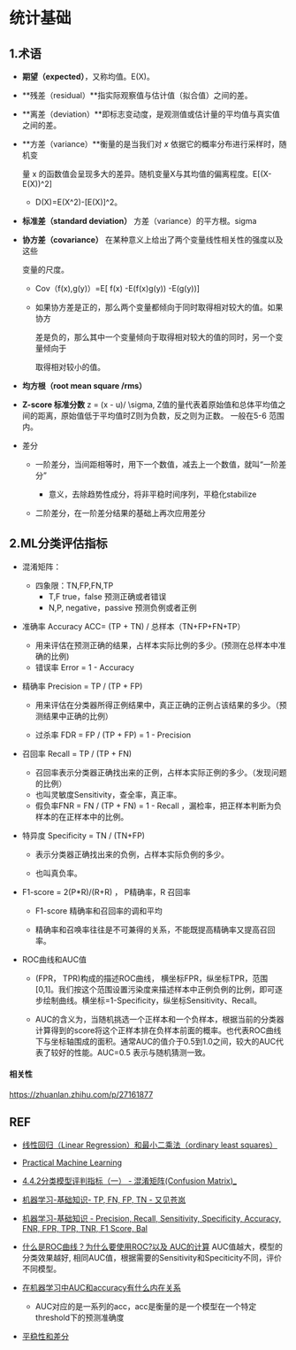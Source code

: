 # 统计基础

## 1.术语

- **期望（expected）**，又称均值。E(X)。

- **残差（residual）**指实际观察值与估计值（拟合值）之间的差。

- **离差（deviation）**即标志变动度，是观测值或估计量的平均值与真实值之间的差。

- **方差（variance）**衡量的是当我们对 *x* 依据它的概率分布进行采样时，随机变
  
  量 x 的函数值会呈现多大的差异。随机变量X与其均值的偏离程度。E[(X-E(X))^2]
  
  - D(X)=E(X^2)-[E(X)]^2。

- **标准差（standard deviation）** 方差（variance）的平方根。sigma

- **协方差（covariance）** 在某种意义上给出了两个变量线性相关性的强度以及这些
  
  变量的尺度。
  
  - Cov（f(x),g(y)）=E[ f(x) -E(f(x)g(y)) -E(g(y))]
  
  - 如果协方差是正的，那么两个变量都倾向于同时取得相对较大的值。如果协方
    
    差是负的，那么其中一个变量倾向于取得相对较大的值的同时，另一个变量倾向于
    
    取得相对较小的值。

- **均方根（root mean square /rms）**

- **Z-score 标准分数**  z = (x - u)/ \sigma\,  Z值的量代表着原始值和总体平均值之间的距离，原始值低于平均值时Z则为负数，反之则为正数。 一般在5-6 范围内。

- 差分
  
  - 一阶差分，当间距相等时，用下一个数值，减去上一个数值，就叫“一阶差分”
    
    - 意义，去除趋势性成分，将非平稳时间序列，平稳化stabilize 
  
  - 二阶差分，在一阶差分结果的基础上再次应用差分

## 2.ML分类评估指标

- 混淆矩阵：
  
  - 四象限：TN,FP,FN,TP
    - T,F true，false 预测正确或者错误
    - N,P, negative，passive 预测负例或者正例

- 准确率 Accuracy  ACC= (TP + TN) / 总样本（TN+FP+FN+TP）
  
  - 用来评估在预测正确的结果，占样本实际比例的多少。(预测在总样本中准确的比例)
  - 错误率 Error = 1 -  Accuracy

- 精确率 Precision = TP / (TP + FP) 
  
  - 用来评估在分类器所得正例结果中，真正正确的正例占该结果的多少。（预测结果中正确的比例）
  
  - 过杀率 FDR = FP / (TP + FP) = 1 - Precision 

- 召回率 Recall = TP / (TP + FN) 
  
  - 召回率表示分类器正确找出来的正例，占样本实际正例的多少。（发现问题的比例）
  - 也叫灵敏度Sensitivity，查全率，真正率。
  - 假负率FNR = FN / (TP + FN) = 1 - Recall ，漏检率，把正样本判断为负样本的在正样本中的比例。

- 特异度 Specificity = TN / (TN+FP)
  
  - 表示分类器正确找出来的负例，占样本实际负例的多少。
  
  - 也叫真负率。

- F1-score = 2(P*R)/(R+R) ， P精确率，R 召回率
  
  - F1-score 精确率和召回率的调和平均
  
  - 精确率和召唤率往往是不可兼得的关系，不能既提高精确率又提高召回率。

- ROC曲线和AUC值
  
  - (FPR， TPR)构成的描述ROC曲线， 横坐标FPR，纵坐标TPR，范围[0,1]。我们按这个范围设置污染度来描述样本中正例负例的比例，即可逐步绘制曲线。横坐标=1-Specificity，纵坐标Sensitivity、Recall。
  
  - AUC的含义为，当随机挑选一个正样本和一个负样本，根据当前的分类器计算得到的score将这个正样本排在负样本前面的概率。也代表ROC曲线下与坐标轴围成的面积。通常AUC的值介于0.5到1.0之间，较大的AUC代表了较好的性能。AUC=0.5 表示与随机猜测一致。

#### 相关性

https://zhuanlan.zhihu.com/p/27161877

## REF

- [线性回归（Linear Regression）和最小二乘法（ordinary least squares）](https://www.cnblogs.com/BlueBlue-Sky/p/9307220.html)

- [Practical Machine Learning](https://c.d2l.ai/stanford-cs329p/)

- [4.4.2分类模型评判指标（一） - 混淆矩阵(Confusion Matrix)_](https://blog.csdn.net/Orange_Spotty_Cat/article/details/80520839)

- [机器学习-基础知识- TP, FN, FP, TN - 又见苍岚](https://www.zywvvd.com/notes/study/machine-learning/basic-knowledge/TP-FN-FP-TN/Evaluation-index/)

- [机器学习-基础知识 - Precision, Recall, Sensitivity, Specificity, Accuracy, FNR, FPR, TPR, TNR, F1 Score, Bal](https://cloud.tencent.com/developer/article/2066696)

- [什么是ROC曲线？为什么要使用ROC?以及 AUC的计算](https://cloud.tencent.com/developer/article/1747389)  AUC值越大，模型的分类效果越好, 相同AUC值，根据需要的Sensitivity和Speciticity不同，评价不同模型。

- [在机器学习中AUC和accuracy有什么内在关系](https://www.zhihu.com/question/313042288)
  
  - AUC对应的是一系列的acc，acc是衡量的是一个模型在一个特定threshold下的预测准确度

- [平稳性和差分](https://otexts.com/fppcn/stationarity.html)
